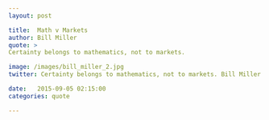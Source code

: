 ```yaml
---
layout: post

title:  Math v Markets
author: Bill Miller
quote: > 
Certainty belongs to mathematics, not to markets.

image: /images/bill_miller_2.jpg
twitter: Certainty belongs to mathematics, not to markets. Bill Miller http://quotes.stockflare.com/

date:   2015-09-05 02:15:00
categories: quote

---
```


